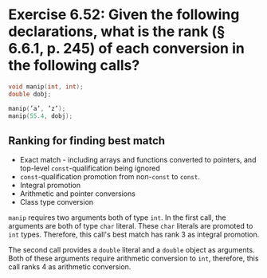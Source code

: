 # Exercise 6.52: Given the following declarations, what is the rank (§ 6.6.1, p. 245) of each conversion in the following calls?

```cpp
void manip(int, int);
double dobj;
```

```cpp
manip(’a’, ’z’);
manip(55.4, dobj);
```

## Ranking for finding best match

- Exact match - including arrays and functions converted to pointers, and top-level `const`-qualification being ignored
- `const`-qualification promotion from non-`const` to `const`.
- Integral promotion
- Arithmetic and pointer conversions
- Class type conversion

`manip` requires two arguments both of type `int`. In the first call, the arguments are both of type `char` literal. These `char` literals are promoted to `int` types. Therefore, this call's best match has rank 3 as integral promotion.

The second call provides a `double` literal and a `double` object as arguments. Both of these arguments require arithmetic conversion to `int`, therefore, this call ranks 4 as arithmetic conversion.